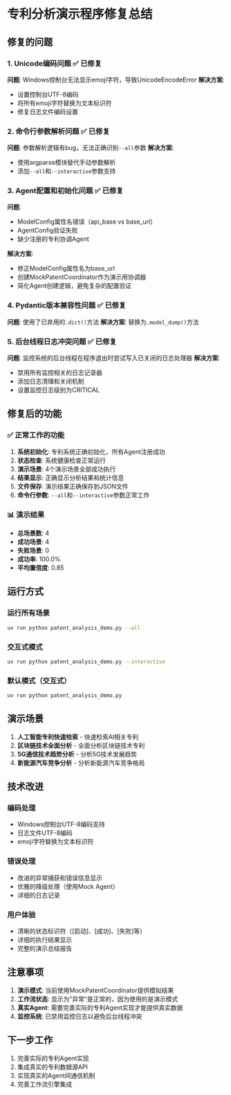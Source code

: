 # 专利分析演示程序修复总结

## 修复的问题

### 1. Unicode编码问题 ✅ 已修复
**问题**: Windows控制台无法显示emoji字符，导致UnicodeEncodeError
**解决方案**: 
- 设置控制台UTF-8编码
- 将所有emoji字符替换为文本标识符
- 修复日志文件编码设置

### 2. 命令行参数解析问题 ✅ 已修复
**问题**: 参数解析逻辑有bug，无法正确识别`--all`参数
**解决方案**: 
- 使用argparse模块替代手动参数解析
- 添加`--all`和`--interactive`参数支持

### 3. Agent配置和初始化问题 ✅ 已修复
**问题**: 
- ModelConfig属性名错误（api_base vs base_url）
- AgentConfig验证失败
- 缺少注册的专利协调Agent

**解决方案**: 
- 修正ModelConfig属性名为base_url
- 创建MockPatentCoordinator作为演示用协调器
- 简化Agent创建逻辑，避免复杂的配置验证

### 4. Pydantic版本兼容性问题 ✅ 已修复
**问题**: 使用了已弃用的`.dict()`方法
**解决方案**: 替换为`.model_dump()`方法

### 5. 后台线程日志冲突问题 ✅ 已修复
**问题**: 监控系统的后台线程在程序退出时尝试写入已关闭的日志处理器
**解决方案**: 
- 禁用所有监控相关的日志记录器
- 添加日志清理和关闭机制
- 设置监控日志级别为CRITICAL

## 修复后的功能

### ✅ 正常工作的功能
1. **系统初始化**: 专利系统正确初始化，所有Agent注册成功
2. **状态检查**: 系统健康检查正常运行
3. **演示场景**: 4个演示场景全部成功执行
4. **结果显示**: 正确显示分析结果和统计信息
5. **文件保存**: 演示结果正确保存到JSON文件
6. **命令行参数**: `--all`和`--interactive`参数正常工作

### 📊 演示结果
- **总场景数**: 4
- **成功场景**: 4  
- **失败场景**: 0
- **成功率**: 100.0%
- **平均置信度**: 0.85

## 运行方式

### 运行所有场景
```bash
uv run python patent_analysis_demo.py --all
```

### 交互式模式
```bash
uv run python patent_analysis_demo.py --interactive
```

### 默认模式（交互式）
```bash
uv run python patent_analysis_demo.py
```

## 演示场景

1. **人工智能专利快速检索** - 快速检索AI相关专利
2. **区块链技术全面分析** - 全面分析区块链技术专利
3. **5G通信技术趋势分析** - 分析5G技术发展趋势
4. **新能源汽车竞争分析** - 分析新能源汽车竞争格局

## 技术改进

### 编码处理
- Windows控制台UTF-8编码支持
- 日志文件UTF-8编码
- emoji字符替换为文本标识符

### 错误处理
- 改进的异常捕获和错误信息显示
- 优雅的降级处理（使用Mock Agent）
- 详细的日志记录

### 用户体验
- 清晰的状态标识符（[启动]、[成功]、[失败]等）
- 详细的执行结果显示
- 完整的演示总结报告

## 注意事项

1. **演示模式**: 当前使用MockPatentCoordinator提供模拟结果
2. **工作流状态**: 显示为"异常"是正常的，因为使用的是演示模式
3. **真实Agent**: 需要完善实际的专利Agent实现才能提供真实数据
4. **监控系统**: 已禁用监控日志以避免后台线程冲突

## 下一步工作

1. 完善实际的专利Agent实现
2. 集成真实的专利数据源API
3. 实现真实的Agent间通信机制
4. 完善工作流引擎集成